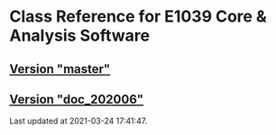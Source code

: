 # Class Reference for E1039 Core & Analysis Software
## [Version "master"](master/)
## [Version "doc_202006"](doc_202006/)
Last updated at 2021-03-24 17:41:47.

